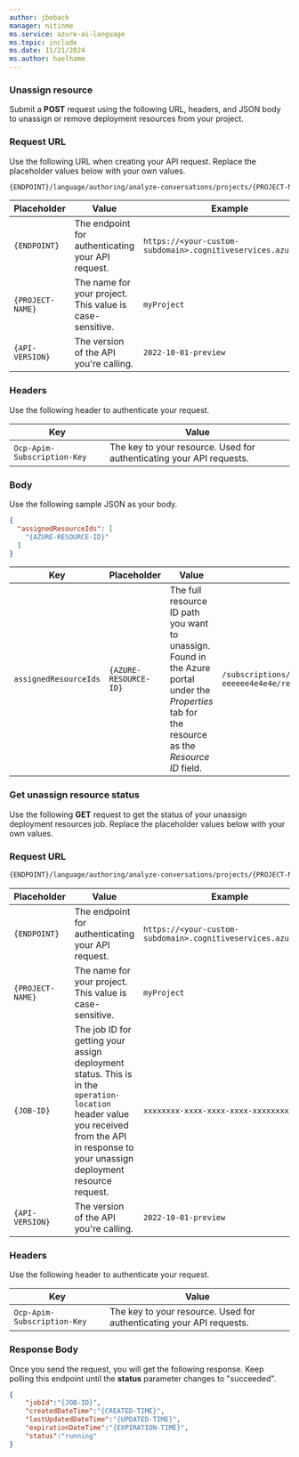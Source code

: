 ```yaml
---
author: jboback
manager: nitinme
ms.service: azure-ai-language
ms.topic: include
ms.date: 11/21/2024
ms.author: haelhamm
---
```



### Unassign resource

Submit a **POST** request using the following URL, headers, and JSON body to unassign or remove deployment resources from your project.

### Request URL

Use the following URL when creating your API request. Replace the placeholder values below with your own values. 

```rest
{ENDPOINT}/language/authoring/analyze-conversations/projects/{PROJECT-NAME}/resources/:unassign?api-version={API-VERSION}
```

|Placeholder  |Value  | Example |
|---------|---------|---------|
|`{ENDPOINT}`     | The endpoint for authenticating your API request.   | `https://<your-custom-subdomain>.cognitiveservices.azure.com` |
|`{PROJECT-NAME}`     | The name for your project. This value is case-sensitive.   | `myProject` |
|`{API-VERSION}`     | The version of the API you're calling.  | `2022-10-01-preview` |

### Headers

Use the following header to authenticate your request. 

|Key|Value|
|--|--|
|`Ocp-Apim-Subscription-Key`| The key to your resource. Used for authenticating your API requests.|

### Body

Use the following sample JSON as your body.

```json
{
  "assignedResourceIds": [
    "{AZURE-RESOURCE-ID}"
  ]
}
```

|Key  |Placeholder  |Value  | Example |
|---------|---------|----------|--|
| `assignedResourceIds` | `{AZURE-RESOURCE-ID}` | The full resource ID path you want to unassign. Found in the Azure portal under the _Properties_ tab for the resource as the _Resource ID_ field. | `/subscriptions/aaaa0a0a-bb1b-cc2c-dd3d-eeeeee4e4e4e/resourceGroups/ContosoResourceGroup/providers/Microsoft.CognitiveServices/accounts/ContosoResource` |

### Get unassign resource status

Use the following **GET** request to get the status of your unassign deployment resources job. Replace the placeholder values below with your own values. 

### Request URL

```rest
{ENDPOINT}/language/authoring/analyze-conversations/projects/{PROJECT-NAME}/resources/unassign/jobs/{JOB-ID}?api-version={API-VERSION}
```

|Placeholder  |Value  | Example |
|---------|---------|---------|
|`{ENDPOINT}`     | The endpoint for authenticating your API request.   | `https://<your-custom-subdomain>.cognitiveservices.azure.com` |
|`{PROJECT-NAME}`     | The name for your project. This value is case-sensitive.   | `myProject` |
|`{JOB-ID}`     | The job ID for getting your assign deployment status. This is in the `operation-location` header value you received from the API in response to your unassign deployment resource request.  | `xxxxxxxx-xxxx-xxxx-xxxx-xxxxxxxxxxxxx` |
|`{API-VERSION}`     | The version of the API you're calling.  | `2022-10-01-preview` |


### Headers

Use the following header to authenticate your request. 

|Key|Value|
|--|--|
|`Ocp-Apim-Subscription-Key`| The key to your resource. Used for authenticating your API requests.|

### Response Body

Once you send the request, you will get the following response. Keep polling this endpoint until the **status** parameter changes to "succeeded". 

```json
{
    "jobId":"{JOB-ID}",
    "createdDateTime":"{CREATED-TIME}",
    "lastUpdatedDateTime":"{UPDATED-TIME}",
    "expirationDateTime":"{EXPIRATION-TIME}",
    "status":"running"
}
```
